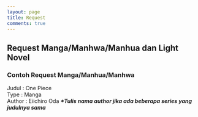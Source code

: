 ```yaml
---
layout: page
title: Request
comments: true
---
```

<h2>Request Manga/Manhwa/Manhua dan Light Novel</h2>
<h3>Contoh Request Manga/Manhua/Manhwa</h3>
<p>Judul : One Piece<br />
Type : Manga<br />
Author : Eiichiro Oda <b><i>*Tulis nama author jika ada beberapa series yang judulnya sama</i></b></p>
